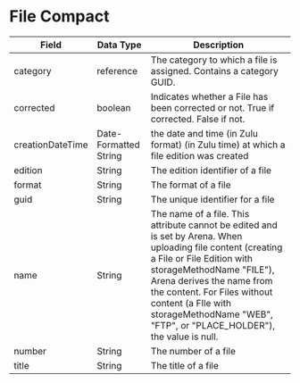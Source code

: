 # File Compact

| Field | Data Type | Description |
|  --- |  --- |  --- | 
| category | reference | The category to which a file is assigned. Contains a category GUID. |
| corrected | boolean | Indicates whether a File has been corrected or not. True if corrected. False if not. |
| creationDateTime | Date\-Formatted String | the date and time \(in Zulu format\) \(in Zulu time\) at which a file edition was created |
| edition | String | The edition identifier of a file |
| format | String | The format of a file |
| guid | String | The unique identifier for a file |
| name | String | The name of a file. This attribute cannot be edited and is set by Arena. When uploading file content \(creating a File or File Edition with storageMethodName "FILE"\), Arena derives the name from the content. For Files without content \(a FIle with storageMethodName "WEB", "FTP", or "PLACE_HOLDER"\), the value is null. |
| number | String | The number of a file |
| title | String | The title of a file |


